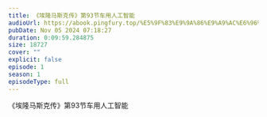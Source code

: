 ```yaml
---
title: 《埃隆马斯克传》第93节车用人工智能
audioUrl: https://abook.pingfury.top/%E5%9F%83%E9%9A%86%E9%A9%AC%E6%96%AF%E5%85%8B%E4%BC%A0-94-%E7%AC%AC93%E8%8A%82%E8%BD%A6%E7%94%A8%E4%BA%BA%E5%B7%A5%E6%99%BA%E8%83%BD-niwm_8n3.mp3
pubDate: Nov 05 2024 07:18:27
duration: 0:09:59.284875
size: 18727
cover: ""
explicit: false
episode: 1
season: 1
episodeType: full
---
```

《埃隆马斯克传》第93节车用人工智能
